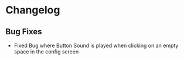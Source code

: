# Changelog

## Bug Fixes
- Fixed Bug where Button Sound is played when clicking on an empty space in the config screen